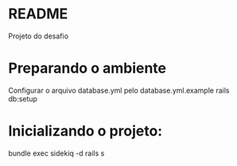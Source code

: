 # README

Projeto do desafio

# Preparando o ambiente
Configurar o arquivo database.yml pelo database.yml.example
rails db:setup

# Inicializando o projeto:

bundle exec sidekiq -d
rails s
